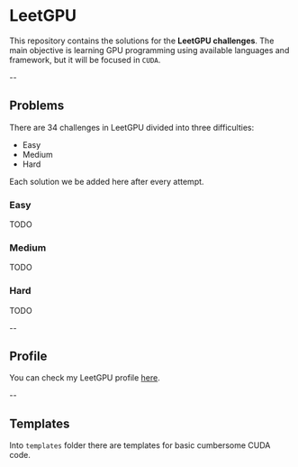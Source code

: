 # LeetGPU

This repository contains the solutions for the **LeetGPU challenges**.
The main objective is learning GPU programming using available languages and framework, but it will be focused in `CUDA`.

--

## Problems

There are 34 challenges in LeetGPU divided into three difficulties:

- Easy
- Medium
- Hard

Each solution we be added here after every attempt.

### Easy

TODO

### Medium

TODO

### Hard

TODO

--

## Profile

You can check my LeetGPU profile [here](https://leetgpu.com/profile?display_name=EffervescentPioneer838).

--

## Templates

Into `templates` folder there are templates for basic cumbersome CUDA code.